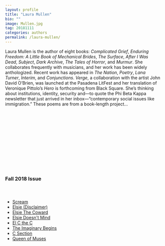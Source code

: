 ```yaml
---
layout: profile
title: "Laura Mullen"
bio: ""
image: Mullen.jpg
tag: 20181111
categories: authors
permalink: /laura-mullen/
---
```


Laura Mullen is the author of eight books: _Complicated Grief_, _Enduring Freedom: A Little Book of Mechanical Brides_, _The Surface_, _After I Was Dead_, _Subject_, _Dark Archive_, _The Tales of Horror_, and _Murmur_. She collaborates frequently with musicians, and her work has been widely anthologized. Recent work has appeared in _The Nation_, _Poetry_, _Lana Turner_, _Interim_, and _Conjunctions_. _Verge_, a collaboration with the artist John David O’Brien, was launched at the Pasadena LitFest and her translation of Veronique Pittolo’s _Hero_ is forthcoming from Black Square. She’s thinking about institutions, identity, security and—to quote the Phi Beta Kappa newsletter that just arrived in her inbox—“contemporary social issues like immigration.” These poems are from a book-length project…


<h3 style="padding: 5vh 0 1vh 0;">Fall 2018 Issue</h3>
<ul class="collection-list">
  <li><a href="{{site.baseurl}}/Scream/">Scream</a></li>
  <li><a href="{{site.baseurl}}/Elsie-Disclaimer/">Elsie (Disclaimer)</a></li>
  <li><a href="{{site.baseurl}}/Elsie-The-Coward/">Elsie The Coward</a></li>
  <li><a href="{{site.baseurl}}/Elsie-Doesnt-Mind/">Elsie Doesn't Mind</a></li>
  <li><a href="{{site.baseurl}}/El-C-the-C/">El C the C</a></li>
  <li><a href="{{site.baseurl}}/The-Imaginary-Begins/">The Imaginary Begins</a></li>
  <li><a href="{{site.baseurl}}/C-Section/">C Section</a></li>
  <li><a href="{{site.baseurl}}/Queen-of-Muses/">Queen of Muses</a></li>
</ul>
